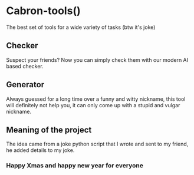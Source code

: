 # Cabron-tools()
The best set of tools for a wide variety of tasks (btw it's joke)
## Checker
Suspect your friends? Now you can simply check them with our modern AI based checker.
## Generator
Always guessed for a long time over a funny and witty nickname, this tool will definitely not help you, it can only come up with a stupid and vulgar nickname.
## Meaning of the project
The idea came from a joke python script that I wrote and sent to my friend, he added details to my joke.
### Happy Xmas and happy new year for everyone
